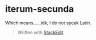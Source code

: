 # iterum-secunda
Which means......idk, I do not speak Latin. 
> Written with [StackEdit](https://stackedit.io/).
